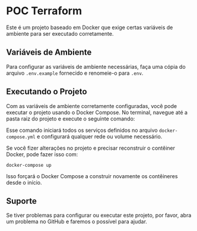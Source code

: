 # POC Terraform

Este é um projeto baseado em Docker que exige certas variáveis de ambiente para ser executado corretamente.

## Variáveis de Ambiente

Para configurar as variáveis de ambiente necessárias, faça uma cópia do arquivo `.env.example` fornecido e renomeie-o para `.env`. 

## Executando o Projeto

Com as variáveis de ambiente corretamente configuradas, você pode executar o projeto usando o Docker Compose. No terminal, navegue até a pasta raiz do projeto e execute o seguinte comando:


Esse comando iniciará todos os serviços definidos no arquivo `docker-compose.yml` e configurará qualquer rede ou volume necessário.

Se você fizer alterações no projeto e precisar reconstruir o contêiner Docker, pode fazer isso com:

`docker-compose up`

Isso forçará o Docker Compose a construir novamente os contêineres desde o início.

## Suporte

Se tiver problemas para configurar ou executar este projeto, por favor, abra um problema no GitHub e faremos o possível para ajudar.

